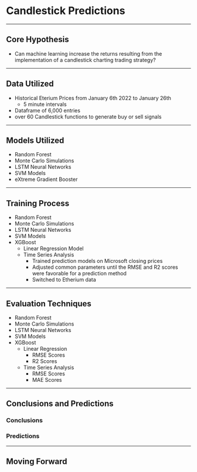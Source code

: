 # Candlestick Predictions
-----
## Core Hypothesis
- Can machine learning increase the returns resulting from the implementation of a candlestick charting trading strategy? 
-----
## Data Utilized
- Historical Eterium Prices from January 6th 2022 to January 26th
    - 5 minute intervals
- Dataframe of 6,000 entries
- over 60 Candlestick functions to generate buy or sell signals

-----
## Models Utilized
- Random Forest
- Monte Carlo Simulations
- LSTM Neural Networks
- SVM Models
- eXtreme Gradient Booster
-----
## Training Process
- Random Forest
- Monte Carlo Simulations
- LSTM Neural Networks
- SVM Models
- XGBoost
    - Linear Regression Model 
    - Time Series Analysis
        - Trained prediction models on Microsoft closing prices
        - Adjusted common parameters until the RMSE and R2 scores were favorable for a prediction method
        - Switched to Etherium data
-----

## Evaluation Techniques
- Random Forest
- Monte Carlo Simulations
- LSTM Neural Networks
- SVM Models
- XGBoost
    - Linear Regression
        - RMSE Scores
        - R2 Scores
    - Time Series Analysis
        - RMSE Scores
        - MAE Scores
-----

## Conclusions and Predictions
### Conclusions

### Predictions
-----

## Moving Forward